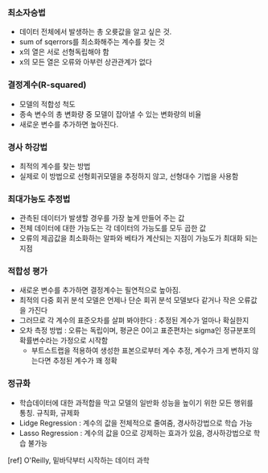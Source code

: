### 최소자승법
- 데이터 전체에서 발생하는 총 오륫값을 알고 싶은 것.
- sum of sqerrors를 최소화해주는 계수를 찾는 것
- x의 열은 서로 선형독립해야 함
- x의 모든 열은 오류와 아부런 상관관계가 없다

### 결정계수(R-squared)
- 모델의 적합성 척도
- 종속 변수의 총 변화량 중 모델이 잡아낼 수 있는 변화량의 비율
- 새로운 변수를 추가하면 높아진다.

### 경사 하강법
- 최적의 계수를 찾는 방법
- 실제로 이 방법으로 선형회귀모델을 추정하지 않고, 선형대수 기법을 사용함

### 최대가능도 추정법
- 관측된 데이터가 발생할 경우를 가장 높게 만들어 주는 값
- 전체 데이터에 대한 가능도는 각 데이터의 가능도를 모두 곱한 값
- 오류의 제곱값을 최소화하는 알파와 베타가 계산되는 지점이 가능도가 최대화 되는 지점

### 적합성 평가
- 새로운 변수를 추가하면 결정계수는 필연적으로 높아짐.
- 최적의 다중 회귀 분석 모델은 언제나 단순 회귀 분석 모델보다 같거나 작은 오류값을 가진다
- 그러므로 각 계수의 표준오차를 살펴 봐야한다 : 추정된 계수가 얼마나 확실한지
- 오차 측정 방법 : 오류는 독립이며, 평균은 0이고 표준편차는 sigma인 정규분포의 확률변수라는 가정으로 시작함
	- 부트스트랩을 적용하여 생성한 표본으로부터 계수 추정, 계수가 크게 변하지 않는다면 추정된 계수가 꽤 정확

### 정규화
- 학습데이터에 대한 과적합을 막고 모델의 일반화 성능을 높이기 위한 모든 행위를 통칭. 규칙화, 규제화
- Lidge Regression : 계수의 값을 전체적으로 줄여줌, 경사하강법으로 학습 가능
- Lasso Regression : 계수의 값을 0으로 강제하는 효과가 있음, 경사하강법으로 학습 불가능

[ref] O'Reilly, 밑바닥부터 시작하는 데이터 과학

